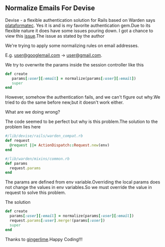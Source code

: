 ## Normalize Emails For Devise

Devise - a flexible authentication solution for Rails based on Warden says [plataformatec](https://github.com/plataformatec/devise). Yes it is and is my favorite authentication gem.Due to its flexible nature it does have some issues pouring down. I got a chance to view this [issue](https://github.com/plataformatec/devise/issues/4309).The issue as stated by the author

We're trying to apply some normalizing rules on email addresses.

  E.g. user@googlemail.com -> user@gmail.com.

We try to overwrite the params inside the session controller 
like this

```ruby
def create
   params[:user][:email] = normalize(params[:user][:email])
   super
end
```

However, somehow the authentication fails, and we can't figure
out why.We tried to do the same before new,but it doesn't work either.

What are we doing wrong?

The code seemed to be perfect but why is this problem.The solution to the problem lies here

```ruby
#/lib/devise/rails/warden_compat.rb
def request
  @request ||= ActionDispatch::Request.new(env)
end

#/lib/warden/mixins/common.rb
def params
  request.params
end
```

The params are defined from env variable.Overriding the local params does not change the values in env variables.So we must override the value in request to solve this problem.

The solution

```ruby
def create
  params[:user][:email] = normalize(params[:user][:email])
  request.params[:user].merge!(params[:user])
  super
end
```


Thanks to [gingerlime](https://github.com/gingerlime).Happy Coding!!!
